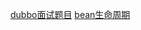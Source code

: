 [dubbo面试题目](https://www.cnblogs.com/yang-lq/p/9168216.html)
[bean生命周期](https://www.cnblogs.com/kenshinobiy/p/4652008.html)

